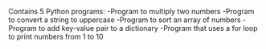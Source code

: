 Contains 5 Python programs:
 -Program to multiply two numbers
 -Program to convert a string to uppercase
 -Program to sort an array of numbers
 -Program to add key-value pair to a dictionary
 -Program that uses a for loop to print numbers from 1 to 10